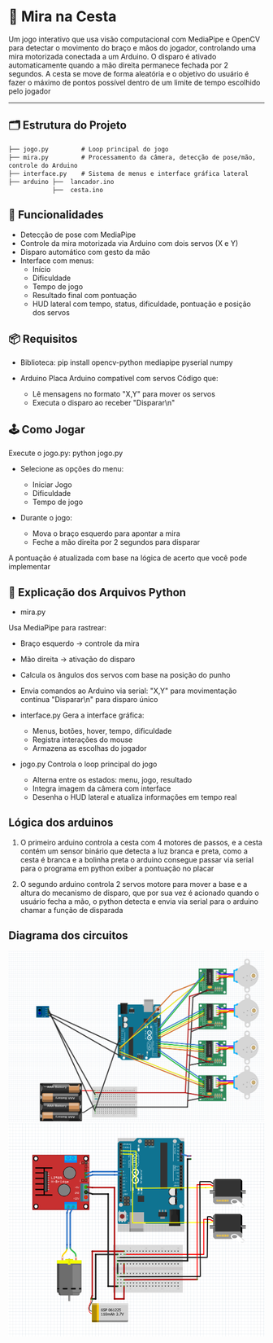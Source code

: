 # 🎯 Mira na Cesta

Um jogo interativo que usa visão computacional com MediaPipe e OpenCV para detectar o movimento do braço e mãos do jogador, controlando uma mira motorizada conectada a um Arduino. O disparo é ativado automaticamente quando a mão direita permanece fechada por 2 segundos. A cesta se move de forma aleatória e o objetivo do usuário é fazer o máximo de pontos possível dentro de um limite de tempo escolhido pelo jogador


---

## 🗂 Estrutura do Projeto

```
├── jogo.py         # Loop principal do jogo
├── mira.py         # Processamento da câmera, detecção de pose/mão, controle do Arduino
├── interface.py    # Sistema de menus e interface gráfica lateral
├── arduino ├──  lancador.ino
            ├──  cesta.ino
```

## 🧠 Funcionalidades
- Detecção de pose com MediaPipe
- Controle da mira motorizada via Arduino com dois servos (X e Y)
- Disparo automático com gesto da mão
- Interface com menus:
  - Início
  - Dificuldade
  - Tempo de jogo
  - Resultado final com pontuação
  - HUD lateral com tempo, status, dificuldade, pontuação e posição dos servos

## 📦 Requisitos

- Biblioteca: 
  pip install opencv-python mediapipe pyserial numpy

- Arduino
Placa Arduino compatível com servos
Código que:
   - Lê mensagens no formato "X,Y" para mover os servos
   - Executa o disparo ao receber "Disparar\n"

## 🕹 Como Jogar
Execute o jogo.py:
  python jogo.py

- Selecione as opções do menu:
  - Iniciar Jogo
  - Dificuldade
  - Tempo de jogo

- Durante o jogo:
  - Mova o braço esquerdo para apontar a mira
  - Feche a mão direita por 2 segundos para disparar

A pontuação é atualizada com base na lógica de acerto que você pode implementar

## 🔧 Explicação dos Arquivos Python

- mira.py

Usa MediaPipe para rastrear:
   - Braço esquerdo → controle da mira
   - Mão direita → ativação do disparo
   - Calcula os ângulos dos servos com base na posição do punho
   - Envia comandos ao Arduino via serial:
        "X,Y" para movimentação contínua
        "Disparar\n" para disparo único

- interface.py
  Gera a interface gráfica:
    - Menus, botões, hover, tempo, dificuldade
    - Registra interações do mouse
    - Armazena as escolhas do jogador

- jogo.py
  Controla o loop principal do jogo
    - Alterna entre os estados: menu, jogo, resultado
    - Integra imagem da câmera com interface
    - Desenha o HUD lateral e atualiza informações em tempo real

## Lógica dos arduinos

1) O primeiro arduino controla a cesta com 4 motores de passos, e a cesta contém um sensor binário que detecta a luz branca e preta, como a cesta é branca e a bolinha preta o arduino consegue passar via serial para o programa em python exiber a pontuação no placar

2) O segundo arduino controla 2 servos motore para mover a base e a altura do mecanismo de disparo, que por sua vez é acionado quando o usuário fecha a mão, o python detecta e envia via serial para o arduino chamar a função de disparada

## Diagrama dos circuitos 

![alt text](image.png)
![alt text](image-1.png)
